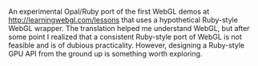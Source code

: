 An experimental Opal/Ruby port of the first WebGL demos at http://learningwebgl.com/lessons that uses a hypothetical Ruby-style WebGL wrapper. The translation helped me understand WebGL, but after some point I realized that a consistent Ruby-style port of WebGL is not feasible and is of dubious practicality. However, designing a Ruby-style GPU API from the ground up is something worth exploring.
